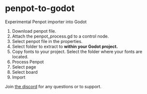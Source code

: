 # penpot-to-godot
Experimental Penpot importer into Godot

1. Download penpot file.
2. Attach the penpot_process.gd to a control node.
3. Select penpot file in the properties.
4. Select folder to extract to **within your Godot project.**
5. Copy fonts to your project. Select the folder where your fonts are located.
6. Process Penpot
7. Select page
8. Select board
9. Import

Join [the discord](https://discord.gg/GS5ySvFVW6) for any questions or to support.
